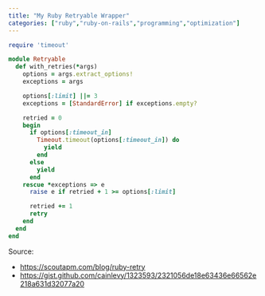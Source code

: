 ```yaml
---
title: "My Ruby Retryable Wrapper"
categories: ["ruby","ruby-on-rails","programming","optimization"]
---
```



```ruby
require 'timeout'

module Retryable
  def with_retries(*args)
    options = args.extract_options!
    exceptions = args

    options[:limit] ||= 3
    exceptions = [StandardError] if exceptions.empty?

    retried = 0
    begin
      if options[:timeout_in]
        Timeout.timeout(options[:timeout_in]) do
          yield
        end
      else
        yield
      end
    rescue *exceptions => e
      raise e if retried + 1 >= options[:limit]

      retried += 1
      retry
    end
  end
end
```

Source: 
 * <https://scoutapm.com/blog/ruby-retry>
 * <https://gist.github.com/cainlevy/1323593/2321056de18e63436e66562e218a631d32077a20>